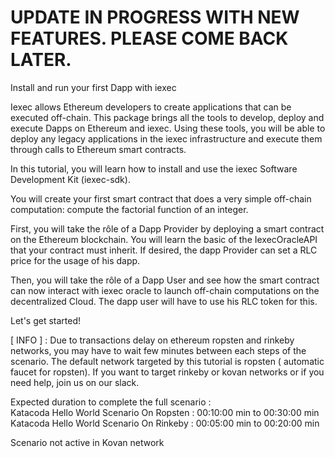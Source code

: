 
# UPDATE IN PROGRESS WITH NEW FEATURES. PLEASE COME BACK LATER. 
 Install and run your first Dapp with iexec

Iexec allows Ethereum developers to create applications that can be executed off-chain. This package brings all the tools to develop, deploy and execute Dapps on Ethereum and iexec. Using these tools, you will be able to deploy any legacy applications in the iexec infrastructure and execute them through calls to Ethereum smart contracts.

In this tutorial, you will learn how to install and use the iexec Software Development Kit (iexec-sdk).

You will create your first smart contract that does a very simple off-chain computation: compute the factorial function of an integer.

First, you will take the rôle of a Dapp Provider by deploying a smart contract on the Ethereum blockchain. You will learn the basic of the IexecOracleAPI that your contract must inherit.
If desired, the dapp Provider can set a RLC price for the usage of his dapp.

Then, you will take the rôle of a Dapp User and see how the smart contract can now interact with iexec oracle to launch off-chain computations on the decentralized Cloud.
The dapp user will have to use his RLC token for this.

Let's get started!



[ INFO ] : Due to transactions delay on ethereum ropsten and rinkeby networks, you may have to wait few minutes between each steps of the scenario. The default network targeted by this tutorial is ropsten ( automatic faucet for ropsten). If you want to target  rinkeby or kovan networks or if you need help, join us on our slack.

Expected duration to complete the full scenario : <br>
Katacoda Hello World Scenario On Ropsten : 00:10:00 min to 00:30:00 min <br>
Katacoda Hello World Scenario On Rinkeby : 00:05:00 min to 00:20:00 min <br>

Scenario not active in Kovan network
